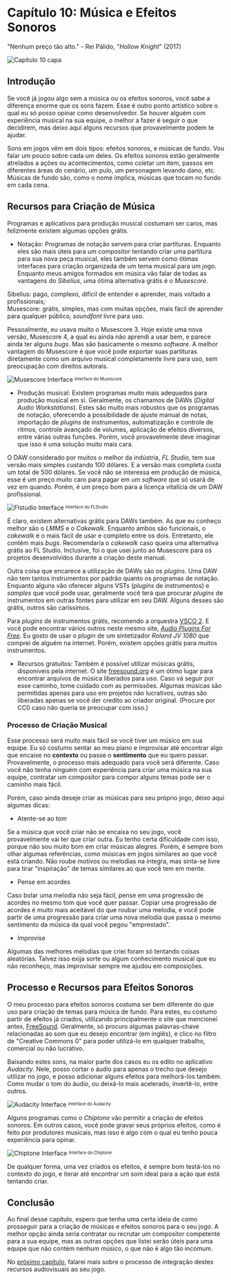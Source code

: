 
# Capítulo 10: Música e Efeitos Sonoros
"Nenhum preço tão alto." - Rei Pálido, "_Hollow Knight_" (2017)

![Capítulo 10 capa](../Arquivos/Imagens/capa_09.jpg 'No cost too great.')

## Introdução
Se você já jogou algo sem a música ou os efeitos sonoros, você sabe a diferença enorme que os sons fazem. Esse é outro ponto artístico sobre o qual eu só posso opinar como desenvolvedor. Se houver alguém com experiência musical na sua equipe, o melhor a fazer é seguir o que decidirem, mas deixo aqui alguns recursos que provavelmente podem te ajudar.

Sons em jogos vêm em dois tipos: efeitos sonoros, e músicas de fundo. Vou falar um pouco sobre cada um deles. Os efeitos sonoros estão geralmente atrelados a ações ou acontecimentos, como coletar um item, passos em diferentes áreas do cenário, um pulo, um personagem levando dano, etc. Músicas de fundo são, como o nome implica, músicas que tocam no fundo em cada cena.

## Recursos para Criação de Música
Programas e aplicativos para produção musical costumam ser caros, mas felizmente existem algumas opções grátis.

- Notação:
Programas de notação servem para criar partituras. Enquanto eles são mais úteis para um compositor tentando criar uma partitura para sua nova peça musical, eles também servem como ótimas interfaces para criação organizada de um tema musical para um jogo. Enquanto meus amigos formados em música vão falar de todas as vantagens do _Sibelius_, uma ótima alternativa grátis é o _Musescore_.

Sibelius: pago, complexo, difícil de entender e aprender, mais voltado a profissionais;  
Musescore: grátis, simples, mas com muitas opções, mais fácil de aprender para qualquer público, _soundfont_ livre para uso.

Pessoalmente, eu usava muito o Musescore 3. Hoje existe uma nova versão, Musescore 4, a qual eu ainda não aprendi a usar bem, e parece ainda ter alguns _bugs_. Mas são basicamente o mesmo _software_. A melhor vantagem do Musescore é que você pode exportar suas partituras diretamente como um arquivo musical completamente livre para uso, sem preocupação com direitos autorais.

![Musescore Interface](../Arquivos/Imagens/10_01.png 'Musescore Interface')
<sup><sub> Interface do Musescore </sup></sub>

- Produção musical:
Existem programas muito mais adequados para produção musical em si. Geralmente, os chamamos de DAWs (_Digital Audio Workstations_). Estes são muito mais robustos que os programas de notação, oferecendo a possibilidade de ajuste manual de notas, importação de _plugins_ de instrumentos, automatização e controle de ritmos, controle avançado de volumes, aplicação de efeitos diversos, entre várias outras funções. Porém, você provavelmente deve imaginar que isso é uma solução muito mais cara.

O DAW considerado por muitos o melhor da indústria, _FL Studio_, tem sua versão mais simples custando 100 dólares. E a versão mais completa custa um total de 500 dólares. Se você não se interessa em produção de música, esse é um preço muito caro para pagar em um _software_ que só usará de vez em quando. Porém, é um preço bom para a licença vitalícia de um DAW profissional.

![Flstudio Interface](../Arquivos/Imagens/10_02.png 'Flstudio Interface')
<sup><sub> Interface do FLStudio </sup></sub>

É claro, existem alternativas grátis para DAWs também. As que eu conheço melhor são o _LMMS_ e o _Cakewalk_. Enquanto ambos são funcionais, o _cakewalk_ é o mais fácil de usar e completo entre os dois. Entretanto, ele contém mais _bugs_. Recomendaria o _cakewalk_ caso queira uma alternativa grátis ao FL Studio. Inclusive, foi o que usei junto ao Musescore para os projetos desenvolvidos durante a criação deste manual.

Outra coisa que encarece a utilização de DAWs são os _plugins_. Uma DAW não tem tantos instrumentos por padrão quanto os programas de notação. Enquanto alguns vão oferecer alguns VSTs (_plugins_ de instrumentos) e _samples_ que você pode usar, geralmente você terá que procurar _plugins_ de instrumentos em outras fontes para utilizar em seu DAW. Alguns desses são grátis, outros são caríssimos.

Para _plugins_ de instrumentos grátis, recomendo a orquestra [VSCO 2](https://www.audiopluginsforfree.com/versilian-studios-chamber-orchestra-2-community-edition-vsco-2-ce/). E você pode encontrar vários outros neste mesmo site, [_Audio Plugins For Free_](https://www.audiopluginsforfree.com/). Eu gosto de usar o _plugin_ de um sintetizador _Roland JV 1080_ que comprei de alguém na internet. Porém, existem opções grátis para muitos instrumentos.

- Recursos gratuitos:
Também é possível utilizar músicas grátis, disponíveis pela internet. O site [freesound.org](https://freesound.org) é um ótimo lugar para encontrar arquivos de música liberados para uso. Caso vá seguir por esse caminho, tome cuidado com as permissões. Algumas músicas são permitidas apenas para uso em projetos não lucrativos, outras são liberadas apenas se você der credito ao criador original. (Procure por CC0 caso não queria se preocupar com isso.)

### Processo de Criação Musical
Esse processo será muito mais fácil se você tiver um músico em sua equipe. Eu só costumo sentar ao meu piano e improvisar até encontrar algo que encaixe no **contexto** ou passe o **sentimento** que eu quero passar. Provavelmente, o processo mais adequado para você será diferente. Caso você não tenha ninguém com experiência para criar uma música na sua equipe, contratar um compositor para compor alguns temas pode ser o caminho mais fácil.

Porém, caso ainda deseje criar as músicas para seu próprio jogo, deixo aqui algumas dicas:

- Atente-se ao tom

Se a música que você criar não se encaixa no seu jogo, você provavelmente vai ter que criar outra. Eu tenho certa dificuldade com isso, porque não sou muito bom em criar músicas alegres. Porém, é sempre bom olhar algumas referências, como músicas em jogos similares ao que você está criando. Não roube motivos ou melodias na íntegra, mas sinta-se livre para tirar "inspiração" de temas similares ao que você tem em mente.

- Pense em acordes

Caso bolar uma melodia não seja fácil, pense em uma progressão de acordes no mesmo tom que você quer passar. Copiar uma progressão de acordes é muito mais aceitável do que roubar uma melodia, e você pode partir de uma progressão para criar uma nova melodia que passa o mesmo sentimento da música da qual você pegou "emprestado".

- Improvise

Algumas das melhores melodias que criei foram só tentando coisas aleatórias. Talvez isso exija sorte ou algum conhecimento musical que eu não reconheço, mas improvisar sempre me ajudou em composições.

## Processo e Recursos para Efeitos Sonoros
O meu processo para efeitos sonoros costuma ser bem diferente do que uso para criação de temas para música de fundo. Para estes, eu costumo partir de efeitos já criados, utilizando principalmente o site que mencionei antes, [FreeSound](https://freesound.org/). Geralmente, só procuro algumas palavras-chave relacionadas ao som que eu desejo encontrar (em inglês), e clico no filtro de "Creative Commons 0" para poder utilizá-lo em qualquer trabalho, comercial ou não lucrativo.

Baixando estes sons, na maior parte dos casos eu os edito no aplicativo _Audacity_. Nele, posso cortar o áudio para apenas o trecho que desejo utilizar no jogo, e posso adicionar alguns efeitos para melhorá-los também. Como mudar o tom do áudio, ou deixá-lo mais acelerado, invertê-lo, entre outros.

![Audacity Interface](../Arquivos/Imagens/10_03.png 'Audacity Interface')
<sup><sub> Interface do Audacity </sup></sub>

Alguns programas como o _Chiptone_ vão permitir a criação de efeitos sonoros. Em outros casos, você pode gravar seus próprios efeitos, como é feito por produtores musicais, mas isso é algo com o qual eu tenho pouca experiência para opinar. 

![Chiptone Interface](../Arquivos/Imagens/10_04.png 'Chiptone Interface')
<sup><sub> Interface do Chiptone </sup></sub>

De qualquer forma, uma vez criados os efeitos, é sempre bom testá-los no contexto do jogo, e iterar até encontrar um som ideal para a ação que está tentando criar.

## Conclusão
Ao final desse capítulo, espero que tenha uma certa ideia de como prosseguir para a criação de músicas e efeitos sonoros para o seu jogo. A melhor opção ainda seria contratar ou recrutar um compositor competente para a sua equipe, mas as outras opções que listei serão úteis para uma equipe que não contém nenhum músico, o que não é algo tão incomum.

No [próximo capítulo](https://github.com/D-Waack/manualindiedev/blob/main/Capitulos/capitulo11.md), falarei mais sobre o processo de integração destes recursos audiovisuais ao seu jogo.
